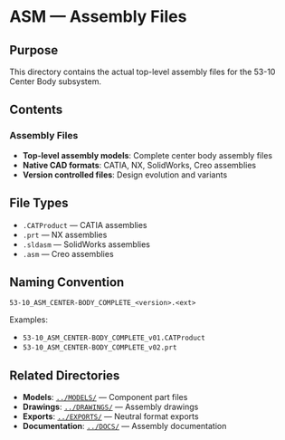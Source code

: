 # ASM — Assembly Files

## Purpose

This directory contains the actual top-level assembly files for the 53-10 Center Body subsystem.

## Contents

### Assembly Files
- **Top-level assembly models**: Complete center body assembly files
- **Native CAD formats**: CATIA, NX, SolidWorks, Creo assemblies
- **Version controlled files**: Design evolution and variants

## File Types

- `.CATProduct` — CATIA assemblies
- `.prt` — NX assemblies
- `.sldasm` — SolidWorks assemblies
- `.asm` — Creo assemblies

## Naming Convention

```
53-10_ASM_CENTER-BODY_COMPLETE_<version>.<ext>
```

Examples:
- `53-10_ASM_CENTER-BODY_COMPLETE_v01.CATProduct`
- `53-10_ASM_CENTER-BODY_COMPLETE_v02.prt`

## Related Directories

- **Models**: [`../MODELS/`](../MODELS/) — Component part files
- **Drawings**: [`../DRAWINGS/`](../DRAWINGS/) — Assembly drawings
- **Exports**: [`../EXPORTS/`](../EXPORTS/) — Neutral format exports
- **Documentation**: [`../DOCS/`](../DOCS/) — Assembly documentation
